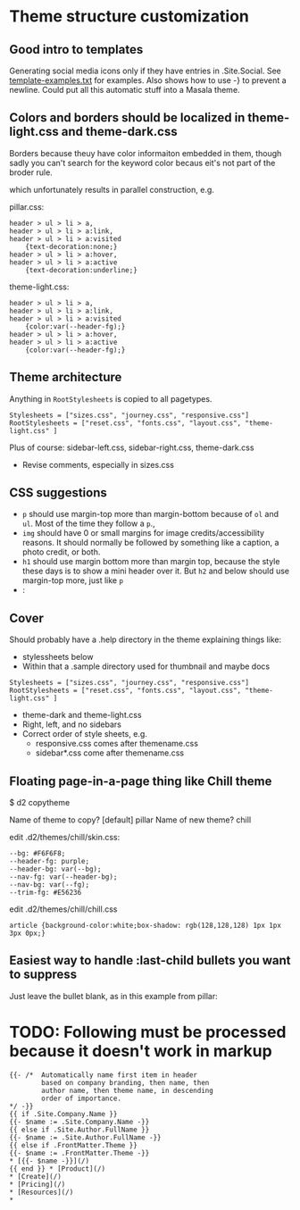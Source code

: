 # Theme structure customization

## Good intro to templates

Generating social media icons only if they have entries in .Site.Social. See
[template-examples.txt](template-examples.txt) for examples. Also shows how to use
-} to prevent a newline. Could put all this automatic stuff into a Masala theme.

## Colors and borders should be localized in theme-light.css and theme-dark.css

Borders because theuy have color informaiton embedded in them, though sadly you
can't search for the keyword color becaus eit's not part of the broder rule.

which unfortunately results in parallel construction, e.g.

pillar.css:

```
header > ul > li > a,
header > ul > li > a:link,
header > ul > li > a:visited
	{text-decoration:none;}
header > ul > li > a:hover,
header > ul > li > a:active
	{text-decoration:underline;}
```
theme-light.css:

```
header > ul > li > a,
header > ul > li > a:link,
header > ul > li > a:visited
	{color:var(--header-fg);}
header > ul > li > a:hover,
header > ul > li > a:active
	{color:var(--header-fg);}
```


## Theme architecture

Anything in `RootStylesheets` is copied to all pagetypes.

```
Stylesheets = ["sizes.css", "journey.css", "responsive.css"]
RootStylesheets = ["reset.css", "fonts.css", "layout.css", "theme-light.css" ]
```

  Plus of course: sidebar-left.css, sidebar-right.css, theme-dark.css
* Revise comments, especially in sizes.css

## CSS suggestions


* `p` should use margin-top more than margin-bottom because of `ol` and `ul`. Most of the time they follow a `p`., 
* `img` should have 0 or small margins for image credits/accessibility reasons. It should normally be followed by something like a caption, a photo credit, or both.
* `h1` should use margin bottom more than margin top, because the style these days
is to show a mini header over it. But `h2` and below should use margin-top more, just like `p`
* :


## Cover

Should probably have a .help directory in the theme explaining things like:
* stylessheets below
* Within that a .sample directory used for thumbnail and maybe docs

```
Stylesheets = ["sizes.css", "journey.css", "responsive.css"]
RootStylesheets = ["reset.css", "fonts.css", "layout.css", "theme-light.css" ]
```
* theme-dark and theme-light.css
* Right, left, and no sidebars
* Correct order of style sheets, e.g.
  + responsive.css comes after themename.css
  + sidebar*.css come after themename.css

## Floating page-in-a-page thing like Chill theme

$ d2 copytheme

Name of theme to copy? [default] pillar
Name of new theme? chill

edit .d2/themes/chill/skin.css:

```
--bg: #F6F6F8;
--header-fg: purple;
--header-bg: var(--bg);
--nav-fg: var(--header-bg);
--nav-bg: var(--fg);
--trim-fg: #E56236
```

edit .d2/themes/chill/chill.css
```
article {background-color:white;box-shadow: rgb(128,128,128) 1px 1px 3px 0px;} 
```

## Easiest way to handle :last-child bullets you want to suppress

Just leave the bullet blank, as in this example from pillar:

# TODO: Following must be processed because it doesn't work in markup

```
{{- /*  Automatically name first item in header    
        based on company branding, then name, then
        author name, then theme name, in descending
        order of importance.
*/ -}}
{{ if .Site.Company.Name }}
{{- $name := .Site.Company.Name -}}
{{ else if .Site.Author.FullName }}
{{- $name := .Site.Author.FullName -}} 
{{ else if .FrontMatter.Theme }}
{{- $name := .FrontMatter.Theme -}}
* [{{- $name -}}](/)
{{ end }} * [Product](/)
* [Create](/)
* [Pricing](/)
* [Resources](/)
* 
```

